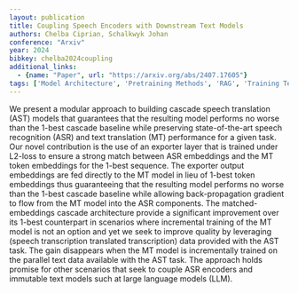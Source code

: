 ```yaml
---
layout: publication
title: Coupling Speech Encoders with Downstream Text Models
authors: Chelba Ciprian, Schalkwyk Johan
conference: "Arxiv"
year: 2024
bibkey: chelba2024coupling
additional_links:
  - {name: "Paper", url: "https://arxiv.org/abs/2407.17605"}
tags: ['Model Architecture', 'Pretraining Methods', 'RAG', 'Training Techniques']
---
```

We present a modular approach to building cascade speech translation (AST) models that guarantees that the resulting model performs no worse than the 1-best cascade baseline while preserving state-of-the-art speech recognition (ASR) and text translation (MT) performance for a given task. Our novel contribution is the use of an exporter layer that is trained under L2-loss to ensure a strong match between ASR embeddings and the MT token embeddings for the 1-best sequence. The exporter output embeddings are fed directly to the MT model in lieu of 1-best token embeddings thus guaranteeing that the resulting model performs no worse than the 1-best cascade baseline while allowing back-propagation gradient to flow from the MT model into the ASR components. The matched-embeddings cascade architecture provide a significant improvement over its 1-best counterpart in scenarios where incremental training of the MT model is not an option and yet we seek to improve quality by leveraging (speech transcription translated transcription) data provided with the AST task. The gain disappears when the MT model is incrementally trained on the parallel text data available with the AST task. The approach holds promise for other scenarios that seek to couple ASR encoders and immutable text models such at large language models (LLM).
